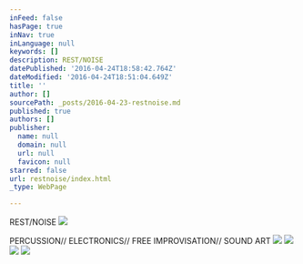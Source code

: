```yaml
---
inFeed: false
hasPage: true
inNav: true
inLanguage: null
keywords: []
description: REST/NOISE
datePublished: '2016-04-24T18:58:42.764Z'
dateModified: '2016-04-24T18:51:04.649Z'
title: ''
author: []
sourcePath: _posts/2016-04-23-restnoise.md
published: true
authors: []
publisher:
  name: null
  domain: null
  url: null
  favicon: null
starred: false
url: restnoise/index.html
_type: WebPage

---
```

REST/NOISE
![](https://the-grid-user-content.s3-us-west-2.amazonaws.com/09117c77-36b2-4e0b-b8ef-089fa3d50307.jpg)

PERCUSSION// ELECTRONICS// FREE IMPROVISATION// SOUND ART
![](https://the-grid-user-content.s3-us-west-2.amazonaws.com/90570d2b-b44f-4a0c-88a4-b59570fd92b3.png)
![](https://the-grid-user-content.s3-us-west-2.amazonaws.com/b10aca4f-f830-43c5-966e-ca2f3c0a4dbf.jpg)
![](https://the-grid-user-content.s3-us-west-2.amazonaws.com/60942e13-3e0d-4fa8-9d08-99b4d39a1c69.png)
![](https://the-grid-user-content.s3-us-west-2.amazonaws.com/ed92ca5f-4b48-4624-90eb-ed47e7bf581d.jpg)
